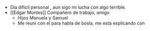 - Dia difícil personal , aun sigo mi lucha con algo terrible.
- [[Edgar Montes]] Compañero de trabajo, amigo
	- Hijos Manuela y Samuel
	- Me reuni con el para habla de bosla, me esta explicando con